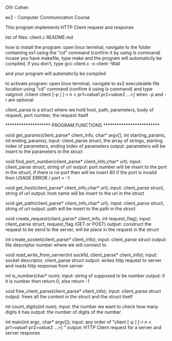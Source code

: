 Ofir Cohen

ex2 - Computer Communication Course

This program implements HTTP Client request and response

list of files:
client.c
README.md

how to install the program:
open linux terminal, navigate to the folder containing ex1
using the "cd" command (confirm it by using ls command)
incase you have makefile, type make and the program will
automaticily be compiled, if you don't, type 
gcc client.c -o client -Wall

and your program will automaticily be compiled

to activate program:
open linux terminal, navigate to ex2 executeable file
location using "cd" command (confirm it using ls command) and type
valgrind ./client client [-p <text>] [-r n < pr1=value1 pr2=value2 …>] <URL>
when -p and -r are optional

client_parse is a struct where we hold host, path, parameters, body of request, port number, the request itself


******************** PROGRAM FUNCTIONS *************************

void get_params(client_parse* client_info, char* argv[], int starting_params, int ending_params);
input: client_parse struct, the array of strings, starting index of parameters, ending index of parameters
output: parameters will be insert to the parameters in the struct


void find_port_number(client_parse* client_info,char* url);
input: client_parse struct, string of url
output: port number will be insert to the port in the struct, if there is no port then will be insert 80
        if the port is invalid then USAGE ERROR / port = -1


void get_host(client_parse* client_info,char* url);
input: client_parse struct, string of url
output: host name will be insert to the url in the struct


void get_path(client_parse* client_info,char* url);
input: client_parse struct, string of url
output: path will be insert to the path in the struct


void create_request(client_parse* client_info, int request_flag);
input: client_parse struct, request_flag (GET or POST)
output: construct the request to be send to the server, will be place in the request in the struct


int create_socket(client_parse* client_info);
input: client_parse struct
output: file descriptor number where we will connect to


void read_write_from_server(int sockfd, client_parse* client_info);
input: socket descriptor, client_parse struct
output: writes http request to server and reads http response from server


int is_number(char* num);
input: string of supposed to be number
output: if it is number then return 0, else return -1


void free_client_parse(client_parse* client_info);
input: client_parse struct
output: frees all the content in the struct and the struct itself


int count_digits(int num);
input: the number we want to check how many digits it has
output: the number of digits of the number


int main(int argc, char* argv[]);
input: any order of "client [-p <text>] [-r n < pr1=value1 pr2=value2 …>] <URL>"
output: HTTP Client request for a server and server response
